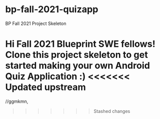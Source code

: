 # bp-fall-2021-quizapp
BP Fall 2021 Project Skeleton

Hi Fall 2021 Blueprint SWE fellows! Clone this project skeleton to get started making your own Android Quiz Application :)
<<<<<<< Updated upstream
=======
//ggmkmn,
>>>>>>> Stashed changes
